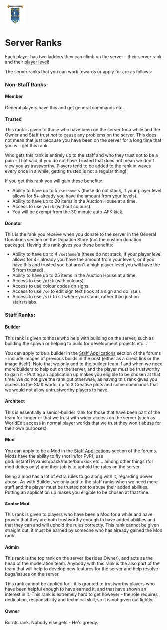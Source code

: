 ![ribbon](images/L-ribbon.png) 

# Server Ranks

Each player has two ladders they can climb on the server - their server rank and their [player level](levels.md)!

The server ranks that you can work towards or apply for are as follows:

### Non-Staff Ranks:
#### Member 

General players have this and get general commands etc..


#### Trusted

This rank is given to those who have been on the server for a while and the Owner and Staff trust *not* to cause any problems on the server.
This does not mean that just because you have been on the server for a long time that you will get this rank. 

Who gets this rank is entirely up to the staff and who they trust not to be a pain - That said, if you do not have Trusted that does not mean we don't view you as trustworthy. 
Players tend to be added to the rank in waves every once in a while, getting trusted is not a regular thing!

If you get this rank you will gain these benefits:
- Ability to have up to 5 `/sethome`'s (these do not stack, if your player level allows for 5+ already you have the amount from your levels).
- Ability to have up to 20 items in the Auction House at a time.
- Access to use `/nick` (without colours).
- You will be exempt from the 30 minute auto-AFK kick.

#### Donator

This is the rank you receive when you donate to the server in the General Donations section on the Donation Store (not the custom donation package).
Having this rank gives you these benefits:
- Ability to have up to 4 `/sethome`'s (these do not stack, if your player level allows for 4+ already you have the amount from your levels, or if you have this and trusted you but aren't a high player level you will have the 5 from trusted).
- Ability to have up to 25 items in the Auction House at a time.
- Access to use `/nick` (with colours).
- Access to use colour codes on signs.
- Access to use `/se` to edit sign text (look at a sign and do `/se <line number> <text>).
- Access to use `/sit` to sit where you stand, rather than just on stairs/slabs.


### Staff Ranks:
#### Builder

This rank is given to those who help with building on the server, such as building the spawn or helping to build for development projects etc...

You can apply to be a builder in the [Staff Applications](https://lc-forums.enjin.com/home/m/51940343/viewforum/9622123) section of the forums - include images of previous builds in the post (either as a direct link or the image itself).
Note that we only add to the builder team if and when we need more builders to help out on the server, and the player must be trustworthy to gain it - Putting an application up makes you eligible to be chosen at that time.
We do not give the rank out otherwise, as having this rank gives you access to the Staff world, up to 3 Creative plots and some commands that we would not allow untrustworthy players to have.

#### Architect

This is essentially a senior-builder rank for those that have been part of the team for longer or that we trust with wider access on the server (such as WorldEdit access in normal player worlds that we trust they won't abuse for their own purposes).

#### Mod

You can apply to be a Mod in the [Staff Applications](https://lc-forums.enjin.com/home/m/51940343/viewforum/9622123) section of the forums.
Mods have the ability to fly (not in/for PvP), use god/instantTP/vanish/back/mute/ban/kick etc... among other things (for mod duties only) and their job is to uphold the rules on the server. 

Being a mod has a lot of extra rules to go along with it, regarding power abuse.
As with Builder, we only add to the staff ranks when we need more staff and the player must be trusted not to abuse their added abilities. Putting an application up makes you eligible to be chosen at that time.

#### Senior Mod

This rank is given to players who have been a Mod for a while and have proven that they are both trustworthy enough to have added abilities and that they can and will uphold the rules correctly. 
This rank cannot be given straight out, it must be earned by someone who has already gained the Mod rank.

#### Admin

This rank is the top rank on the server (besides Owner), and acts as the head of the moderation team.
Anybody with this rank is the also part of the team that will help to develop new features for the server and help resolve bugs/issues on the server.

This rank cannot be applied for - it is granted to trustworthy players who have been helpful enough to have earned it, and that have shown an interest in it. This rank is extremely hard to get however - the role requires dedication, responsibility and technical skill, so it is not given out lightly.

#### Owner

Burnts rank. Nobody else gets - He's greedy.
